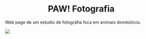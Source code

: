 <h1 align=center>PAW! Fotografia</h1>

<p align= justify> Web page de um estudio de fotográfia foca em animais domésticos.</p>

<img src="https://img.shields.io/w3c-validation/:parser?preset=HTML%2C%20SVG%201.1%2C%20MathML%203.0&targetUrl=https%3A%2F%2Fvalidator.nu%2F"/> 
